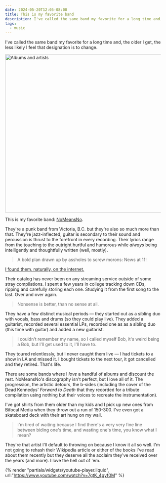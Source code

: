 ```yaml
---
date: 2024-05-20T12:05-08:00
title: This is my favorite band
description: I've called the same band my favorite for a long time and, the older I get, the less likely I feel that designation is to change.
tags:
  - music
---
```

I've called the same band my favorite for a long time and, the older I get, the less likely I feel that designation is to change.<!-- excerpt -->

<img src="https://coryd.dev/.netlify/images/?url=https://coryd.dev/media/blog/nmn.jpg&w=768&fm=webp&q=75" class="image-banner" alt="Albums and artists" loading="eager" decoding="async" width="768" height="512" />

This is my favorite band: [NoMeansNo](https://en.wikipedia.org/wiki/Nomeansno).

They're a punk band from Victoria, B.C. but they're also so much more than that. They're jazz-inflected, guitar is secondary to their sound and percussion is thrust to the forefront in every recording. Their lyrics range from the touching to the outright hurtful and humorous while *always* being intelligently and thoughtfully written (well, mostly).

> A bold plan drawn up by assholes to screw morons: News at 11!

[I found them, naturally, on the internet.](https://coryd.dev/posts/2024/i-found-the-music-i-love-on-the-internet/)

Their catalog has never been on any streaming service outside of some stray compilations. I spent a few years in college tracking down CDs, ripping and carefully storing each one. Studying it from the first song to the last. Over and over again.

> Nonsense is better, than no sense at all.

They have a few distinct musical periods — they started out as a sibling duo with vocals, bass and drums (so they could play live). They added a guitarist, recorded several essential LPs, recorded one as as a sibling duo (this time with guitar) and added a new guitarist.

> I couldn't remember my name, so I called myself Bob, it's weird being a Bob, but I'll get used to it, I'll have to.

They toured relentlessly, but I never caught them live — I had tickets to a show in LA and missed it. I bought tickets to the next tour, it got cancelled and they retired. That's life.

There are some bands where I *love* a handful of albums and discount the rest. NoMeansNo's discography isn't perfect, but I love all of it. The progression, the artistic detours, the b-sides (including the cover of the Dead Kennedys' *Forward to Death* that they recorded for a tribute compilation using nothing but their voices to recreate the instrumentation).

I've got shirts from them older than my kids and I pick up new ones from Bifocal Media when they throw out a run of 150-300. I've even got a skateboard deck with their art hung on my wall.

> I'm tired of waiting because I find there's a very very fine line between biding one's time, and wasting one's time, you know what I mean?

They're that artist I'll default to throwing on because I know it all so well. I'm not going to rehash their Wikipedia article or either of the books I've read about them recently but they deserve all the acclaim they've received over the years (and more). I love the hell out of 'em.

{% render "partials/widgets/youtube-player.liquid", url:"https://www.youtube.com/watch?v=7gtK_4gyf0M" %}
